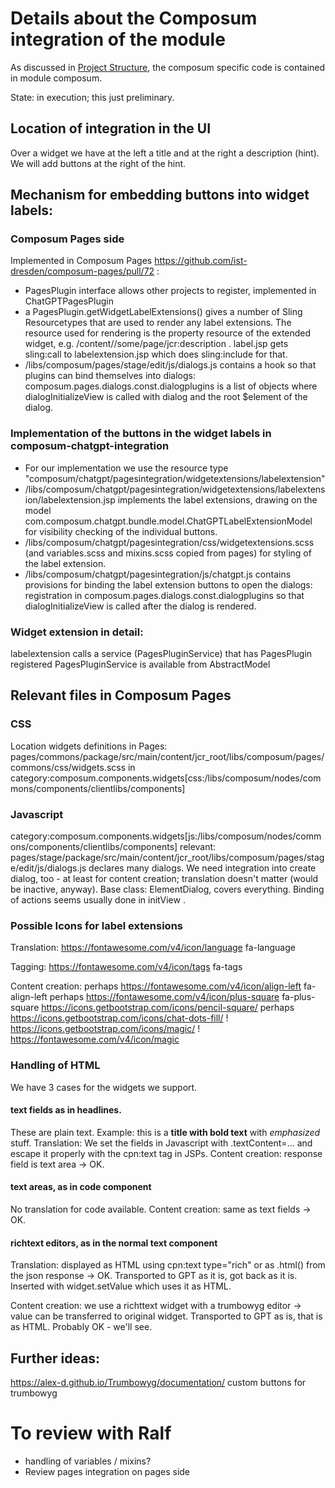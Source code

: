 # Details about the Composum integration of the module

As discussed in [Project Structure](./ProjectStructure.md), the composum specific code is contained in module composum.

State: in execution; this just preliminary.

## Location of integration in the UI

Over a widget we have at the left a title and at the right a description (hint). We will add buttons at the right of
the hint.

## Mechanism for embedding buttons into widget labels:

### Composum Pages side

Implemented in Composum Pages https://github.com/ist-dresden/composum-pages/pull/72 :

- PagesPlugin interface allows other projects to register, implemented in ChatGPTPagesPlugin
- a PagesPlugin.getWidgetLabelExtensions() gives a number of Sling Resourcetypes that are used to render any label
  extensions. The resource used for rendering is the property resource of the extended widget, e.g.
  /content//some/page/jcr:description . label.jsp gets sling:call to labelextension.jsp which does sling:include for
  that.
- /libs/composum/pages/stage/edit/js/dialogs.js contains a hook so that plugins can bind themselves into dialogs:
  composum.pages.dialogs.const.dialogplugins is a list of objects where dialogInitializeView is called with dialog
  and the root $element of the dialog.

### Implementation of the buttons in the widget labels in composum-chatgpt-integration

- For our implementation we use the resource type
  "composum/chatgpt/pagesintegration/widgetextensions/labelextension"
- /libs/composum/chatgpt/pagesintegration/widgetextensions/labelextension/labelextension.jsp implements the label
  extensions, drawing on the model com.composum.chatgpt.bundle.model.ChatGPTLabelExtensionModel for visibility
  checking of the individual buttons.
- /libs/composum/chatgpt/pagesintegration/css/widgetextensions.scss (and variables.scss and mixins.scss copied from
  pages) for styling of the label extension.
- /libs/composum/chatgpt/pagesintegration/js/chatgpt.js contains provisions for binding the label extension buttons
  to open the dialogs: registration in composum.pages.dialogs.const.dialogplugins so that dialogInitializeView is
  called after the dialog is rendered.

### Widget extension in detail:

labelextension calls a service (PagesPluginService) that has PagesPlugin registered
PagesPluginService is available from AbstractModel

## Relevant files in Composum Pages

### CSS

Location widgets definitions in Pages:
pages/commons/package/src/main/content/jcr_root/libs/composum/pages/commons/css/widgets.scss
in category:composum.components.widgets[css:/libs/composum/nodes/commons/components/clientlibs/components]

### Javascript

category:composum.components.widgets[js:/libs/composum/nodes/commons/components/clientlibs/components]
relevant: pages/stage/package/src/main/content/jcr_root/libs/composum/pages/stage/edit/js/dialogs.js declares many
dialogs. We need integration into create dialog, too - at least for content creation; translation doesn't matter
(would be inactive, anyway). Base class: ElementDialog, covers everything. Binding of actions seems usually done in
initView .

### Possible Icons for label extensions

Translation: https://fontawesome.com/v4/icon/language fa-language

Tagging: https://fontawesome.com/v4/icon/tags fa-tags

Content creation: perhaps https://fontawesome.com/v4/icon/align-left fa-align-left
perhaps https://fontawesome.com/v4/icon/plus-square fa-plus-square
https://icons.getbootstrap.com/icons/pencil-square/ <i class="bi bi-pencil-square"></i>
perhaps https://icons.getbootstrap.com/icons/chat-dots-fill/
! https://icons.getbootstrap.com/icons/magic/ <i class="bi bi-magic"></i>
! https://fontawesome.com/v4/icon/magic <i class="fa fa-magic" aria-hidden="true"></i>

### Handling of HTML

We have 3 cases for the widgets we support.

#### text fields as in headlines.

These are plain text. Example: this is a <b>title with bold text</b> with *emphasized* stuff.
Translation: We set the fields in Javascript with .textContent=... and escape it properly with the cpn:text tag in JSPs.
Content creation: response field is text area -> OK.

#### text areas, as in code component

No translation for code available. Content creation: same as text fields -> OK.

#### richtext editors, as in the normal text component

Translation: displayed as HTML using cpn:text type="rich" or as .html() from the json response -> OK. 
Transported to GPT as it is, got back as it is. Inserted with widget.setValue which uses it as HTML.

Content creation: we use a richttext widget with a trumbowyg editor -> value can be transferred to original widget.
Transported to GPT as is, that is as HTML. Probably OK - we'll see.

## Further ideas:

https://alex-d.github.io/Trumbowyg/documentation/ custom buttons for trumbowyg

# To review with Ralf

- handling of variables / mixins?
- Review pages integration on pages side
